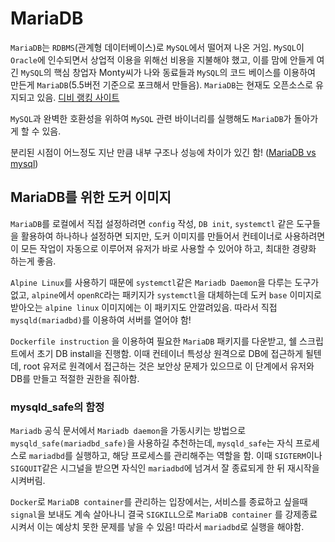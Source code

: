 # MariaDB

`MariaDB`는 `RDBMS`(관계형 데이터베이스)로 `MySQL`에서 떨어져 나온 거임. `MySQL`이 `Oracle`에 인수되면서 상업적 이용을 위해선 비용을 지불해야 했고, 이를 맘에 안들게 여긴 `MySQL`의 핵심 창업자 Monty씨가 나와 동료들과 `MySQL`의 코드 베이스를 이용하여 만든게 `MariaDB`(5.5버전 기준으로 포크해서 만들음). `MariaDB`는 현재도 오픈소스로 유지되고 있음. [디비 랭킹 사이트](https://db-engines.com/en/ranking)

`MySQL`과 완벽한 호환성을 위하여 `MySQL` 관련 바이너리를 실행해도 `MariaDB`가 돌아가게 할 수 있음.

분리된 시점이 어느정도 지난 만큼 내부 구조나 성능에 차이가 있긴 함! ([MariaDB vs mysql](https://www.guru99.com/mariadb-vs-mysql.html#:~:text=MariaDB%20has%2012%20new%20storage,in%20MySQL%2C%20replication%20is%20slower.))

## MariaDB를 위한 도커 이미지

`MariaDB`를 로컬에서 직접 설정하려면 `config` 작성, `DB init`, `systemctl` 같은 도구들을 활용하여 하나하나 설정하면 되지만, 도커 이미지를 만들어서 컨테이너로 사용하려면 이 모든 작업이 자동으로 이루어져 유저가 바로 사용할 수 있어야 하고, 최대한 경량화 하는게 좋음.

`Alpine Linux`를 사용하기 때문에 `systemctl`같은 `Mariadb Daemon`을 다루는 도구가 없고, `alpine`에서 `openRC`라는 패키지가 `systemctl`을 대체하는데 도커 `base` 이미지로 받아오는 `alpine linux` 이미지에는 이 패키지도 안깔려있음. 따라서 직접 `mysqld(mariadbd)`를 이용하여 서버를 열어야 함! 

`Dockerfile instruction` 을 이용하여 필요한 `MariaDB` 패키지를 다운받고, 쉘 스크립트에서 초기 DB install을 진행함. 이때 컨테이너 특성상 원격으로 DB에 접근하게 될텐데, root 유저로 원격에서 접근하는 것은 보안상 문제가 있으므로 이 단계에서 유저와 DB를 만들고 적절한 권한을 줘아함.

### mysqld_safe의 함정

`Mariadb` 공식 문서에서 `Mariadb daemon`을 가동시키는 방법으로 `mysqld_safe(mariadbd_safe)`을 사용하길 추천하는데, `mysqld_safe`는 자식 프로세스로 `mariadbd`를 실행하고, 해당 프로세스를 관리해주는 역할을 함. 이때 `SIGTERM`이나 `SIGQUIT`같은 시그널을 받으면 자식인 `mariadbd`에 넘겨서 잘 종료되게 한 뒤 재시작을 시켜버림. 

`Docker`로 `MariaDB container`를 관리하는 입장에서는, 서비스를 종료하고 싶을때 `signal`을 보내도 계속 살아나니 결국 `SIGKILL`으로 `MariaDB container` 를 강제종료 시켜서 이는 예상치 못한 문제를 낳을 수 있음! 따라서 `mariadbd`로 실행을 해야함.